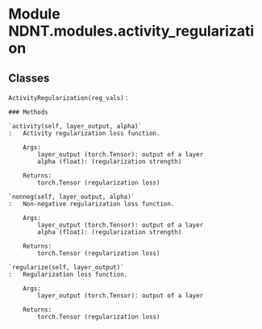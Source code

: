Module NDNT.modules.activity_regularization
===========================================

Classes
-------

`ActivityRegularization(reg_vals)`
:   

    ### Methods

    `activity(self, layer_output, alpha)`
    :   Activity regularization loss function.
        
        Args:
            layer_output (torch.Tensor): output of a layer
            alpha (float): (regularization strength)
        
        Returns:
            torch.Tensor (regularization loss)

    `nonneg(self, layer_output, alpha)`
    :   Non-negative regularization loss function.
        
        Args:
            layer_output (torch.Tensor): output of a layer
            alpha (float): (regularization strength)
        
        Returns:
            torch.Tensor (regularization loss)

    `regularize(self, layer_output)`
    :   Regularization loss function.
        
        Args:
            layer_output (torch.Tensor): output of a layer
        
        Returns:
            torch.Tensor (regularization loss)